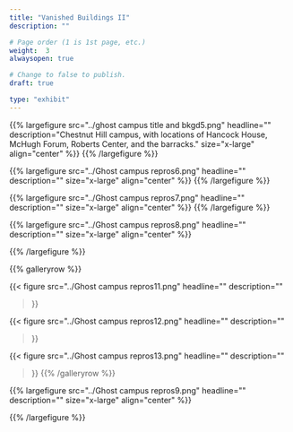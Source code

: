 ```yaml
---
title: "Vanished Buildings II"
description: ""

# Page order (1 is 1st page, etc.)
weight:  3
alwaysopen: true

# Change to false to publish.
draft: true

type: "exhibit"
---
```


{{% largefigure src="../ghost campus title and bkgd5.png"
                headline=""
                description="Chestnut Hill campus, with locations of Hancock House, McHugh Forum, Roberts Center, and the barracks."
                size="x-large" align="center" %}}
{{% /largefigure %}}

{{% largefigure src="../Ghost campus repros6.png"
                headline=""
                description="" 
                size="x-large" align="center" %}}
{{% /largefigure %}}

{{% largefigure src="../Ghost campus repros7.png"
                headline=""
                description="" 
                size="x-large" align="center" %}}
{{% /largefigure %}}

{{% largefigure src="../Ghost campus repros8.png"
                headline=""
                description="" 
                size="x-large" align="center" %}}

{{% /largefigure %}}

{{% galleryrow %}}

{{< figure src="../Ghost campus repros11.png"
           headline=""
           description=""
>}}

{{< figure src="../Ghost campus repros12.png"
           headline=""
           description=""
>}}

{{< figure src="../Ghost campus repros13.png"
           headline=""
           description=""
>}}
{{% /galleryrow %}}


{{% largefigure src="../Ghost campus repros9.png"
                headline=""
                description="" 
               size="x-large" align="center" %}}

{{% /largefigure %}}


